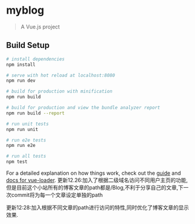 # myblog

> A Vue.js project

## Build Setup

``` bash
# install dependencies
npm install

# serve with hot reload at localhost:8080
npm run dev

# build for production with minification
npm run build

# build for production and view the bundle analyzer report
npm run build --report

# run unit tests
npm run unit

# run e2e tests
npm run e2e

# run all tests
npm test
```

For a detailed explanation on how things work, check out the [guide](http://vuejs-templates.github.io/webpack/) and [docs for vue-loader](http://vuejs.github.io/vue-loader).
更新12.26:加入了根据二级域名访问不同用户主页的功能, 但是目前这个小站所有的博客文章的path都是/Blog,不利于分享自己的文章,下一次commit将为每一个文章设定单独的path

更新12:28:加入根据不同文章的path进行访问的特性,同时优化了博客文章的显示效果.
